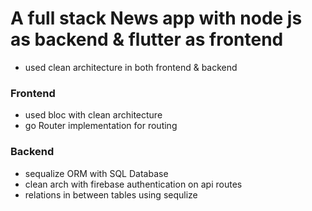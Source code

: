 
# A full stack News app with node js as backend & flutter as frontend
 - used clean architecture in both frontend & backend 
### Frontend
- used bloc with clean architecture
- go Router implementation for routing
### Backend
- sequalize ORM with SQL Database 
- clean arch with firebase authentication on api routes
- relations in between tables using sequlize